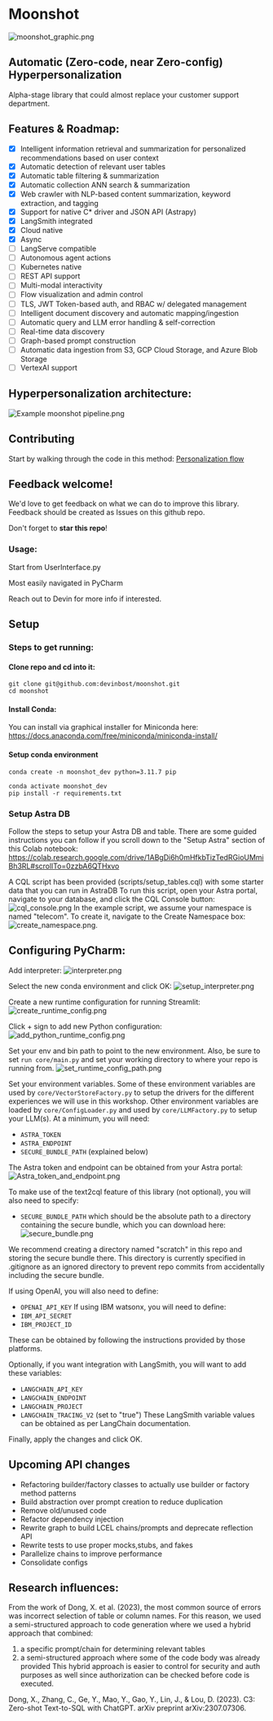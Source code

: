 # Moonshot
![moonshot_graphic.png](img%2Fmoonshot_graphic.png)

## Automatic (Zero-code, near Zero-config) Hyperpersonalization

Alpha-stage library that could almost replace your customer support department.
## Features & Roadmap:
- [x] Intelligent information retrieval and summarization for personalized recommendations based on user context
- [x] Automatic detection of relevant user tables
- [x] Automatic table filtering & summarization
- [x] Automatic collection ANN search & summarization
- [x] Web crawler with NLP-based content summarization, keyword extraction, and tagging
- [x] Support for native C* driver and JSON API (Astrapy)
- [x] LangSmith integrated
- [x] Cloud native
- [x] Async
- [ ] LangServe compatible
- [ ] Autonomous agent actions
- [ ] Kubernetes native
- [ ] REST API support
- [ ] Multi-modal interactivity
- [ ] Flow visualization and admin control
- [ ] TLS, JWT Token-based auth, and RBAC w/ delegated management
- [ ] Intelligent document discovery and automatic mapping/ingestion
- [ ] Automatic query and LLM error handling & self-correction
- [ ] Real-time data discovery
- [ ] Graph-based prompt construction
- [ ] Automatic data ingestion from S3, GCP Cloud Storage, and Azure Blob Storage
- [ ] VertexAI support

## Hyperpersonalization architecture:
![Example moonshot pipeline.png](img%2FExample%20moonshot%20pipeline.png)

## Contributing
Start by walking through the code in this method: [Personalization flow](https://github.com/devinbost/moonshot/blob/a62c38e8c68e88d78545797560cf3e760d17f87e/Chatbot.py#L178) 

## Feedback welcome!
We'd love to get feedback on what we can do to improve this library. 
Feedback should be created as Issues on this github repo.

Don't forget to **star this repo**!
### Usage:
Start from UserInterface.py

Most easily navigated in PyCharm

Reach out to Devin for more info if interested.

## Setup

### Steps to get running:

#### Clone repo and cd into it:
```commandline
git clone git@github.com:devinbost/moonshot.git
cd moonshot
```

#### Install Conda:
You can install via graphical installer for Miniconda here: https://docs.anaconda.com/free/miniconda/miniconda-install/

#### Setup conda environment
```commandline
conda create -n moonshot_dev python=3.11.7 pip 
```
```commandline
conda activate moonshot_dev
pip install -r requirements.txt
```

### Setup Astra DB
Follow the steps to setup your Astra DB and table. There are some guided instructions you can follow if you scroll down to the "Setup Astra" section of this Colab notebook:
https://colab.research.google.com/drive/1ABgDi6h0mHfkbTizTedRGioUMmiBh3RL#scrollTo=0zzbA6QTHxvo

A CQL script has been provided (scripts/setup_tables.cql) with some starter data that you can run in AstraDB
To run this script, open your Astra portal, navigate to your database, and click the CQL Console button:
![cql_console.png](img/cql_console.png)
In the example script, we assume your namespace is named "telecom". To create it, navigate to the Create Namespace box:
![create_namespace.png](img/create_namespace.png).

## Configuring PyCharm:
Add interpreter:
![interpreter.png](img/interpreter.png)

Select the new conda environment and click OK:
![setup_interpreter.png](img/setup_interpreter.png)

Create a new runtime configuration for running Streamlit:
![create_runtime_config.png](img/create_runtime_config.png)

Click + sign to add new Python configuration:
![add_python_runtime_config.png](img/add_python_runtime_config.png)

Set your env and bin path to point to the new environment.
Also, be sure to set `run core/main.py` and set your working directory to where your repo is running from.
![set_runtime_config_path.png](img/set_runtime_config_path.png)

Set your environment variables.
Some of these environment variables are used by `core/VectorStoreFactory.py` to setup the drivers for the different experiences we will use in this workshop.
Other environment variables are loaded by `core/ConfigLoader.py` and used by `core/LLMFactory.py` to setup your LLM(s).
At a minimum, you will need:
- `ASTRA_TOKEN`
- `ASTRA_ENDPOINT`
- `SECURE_BUNDLE_PATH` (explained below)

The Astra token and endpoint can be obtained from your Astra portal:
![Astra_token_and_endpoint.png](img/Astra_token_and_endpoint.png)

To make use of the text2cql feature of this library (not optional), you will also need to specify:
- `SECURE_BUNDLE_PATH`
which should be the absolute path to a directory containing the secure bundle, which you can download here:
![secure_bundle.png](img/secure_bundle.png)

We recommend creating a directory named "scratch" in this repo and storing the secure bundle there.
This directory is currently specified in .gitignore as an ignored directory to prevent repo commits from accidentally including the secure bundle.

If using OpenAI, you will also need to define:
- `OPENAI_API_KEY`
If using IBM watsonx, you will need to define:
- `IBM_API_SECRET`
- `IBM_PROJECT_ID`

These can be obtained by following the instructions provided by those platforms.

Optionally, if you want integration with LangSmith, you will want to add these variables:
- `LANGCHAIN_API_KEY`
- `LANGCHAIN_ENDPOINT`
- `LANGCHAIN_PROJECT`
- `LANGCHAIN_TRACING_V2` (set to "true")
These LangSmith variable values can be obtained as per LangChain documentation. 

Finally, apply the changes and click OK.


## Upcoming API changes
- Refactoring builder/factory classes to actually use builder or factory method patterns
- Build abstraction over prompt creation to reduce duplication
- Remove old/unused code
- Refactor dependency injection
- Rewrite graph to build LCEL chains/prompts and deprecate reflection API
- Rewrite tests to use proper mocks,stubs, and fakes 
- Parallelize chains to improve performance
- Consolidate configs


## Research influences:
From the work of Dong, X. et al. (2023), the most common source of errors was incorrect selection of table or column names. 
For this reason, we used a semi-structured approach to code generation where we used a hybrid approach that combined:
1. a specific prompt/chain for determining relevant tables 
2. a semi-structured approach where some of the code body was already provided
This hybrid approach is easier to control for security and auth purposes as well since authorization can be checked before code is executed.

Dong, X., Zhang, C., Ge, Y., Mao, Y., Gao, Y., Lin, J., & Lou, D. (2023). C3: Zero-shot Text-to-SQL with ChatGPT. arXiv preprint arXiv:2307.07306.
